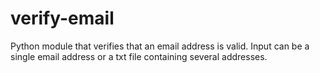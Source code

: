 # verify-email

Python module that verifies that an email address is valid.
Input can be a single email address or a txt file containing several addresses.